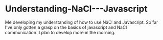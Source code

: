 Understanding-NaCl---Javascript
===============================

Me developing my understanding of how to use NaCl and Javascript. So far I've only gotten a grasp on the basics of javascript and NaCl communication. I plan to develop more in the morning.